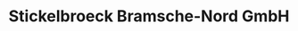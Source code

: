 ---
title: "Stickelbroeck Bramsche-Nord GmbH"
url: /bramsche/stickelbroeck-bramsche-nord-gmbh/
shop: Autowerkstatt
---